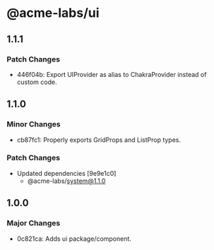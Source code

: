 # @acme-labs/ui

## 1.1.1

### Patch Changes

- 446f04b: Export UIProvider as alias to ChakraProvider instead of custom code.

## 1.1.0

### Minor Changes

- cb87fc1: Properly exports GridProps and ListProp types.

### Patch Changes

- Updated dependencies [9e9e1c0]
  - @acme-labs/system@1.1.0

## 1.0.0

### Major Changes

- 0c821ca: Adds ui package/component.
